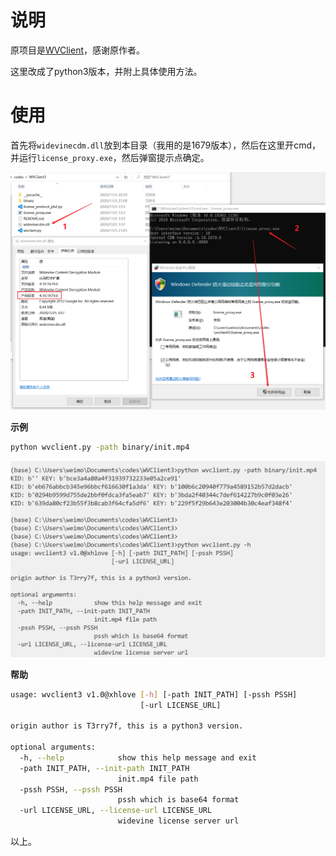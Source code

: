 # 说明

原项目是[WVClient](https://github.com/T3rry7f/WVClient)，感谢原作者。

这里改成了python3版本，并附上具体使用方法。

# 使用

首先将`widevinecdm.dll`放到本目录（我用的是1679版本），然后在这里开cmd，并运行`license_proxy.exe`，然后弹窗提示点确定。

![示意图](/binary/Snipaste_2020-11-05_21-10-11.png)

**示例**
```bash
python wvclient.py -path binary/init.mp4
```

![运行示意图](/binary/Snipaste_2020-11-05_22-18-29.png)

**帮助**
```bash
usage: wvclient3 v1.0@xhlove [-h] [-path INIT_PATH] [-pssh PSSH]
                             [-url LICENSE_URL]

origin author is T3rry7f, this is a python3 version.

optional arguments:
  -h, --help            show this help message and exit
  -path INIT_PATH, --init-path INIT_PATH
                        init.mp4 file path
  -pssh PSSH, --pssh PSSH
                        pssh which is base64 format
  -url LICENSE_URL, --license-url LICENSE_URL
                        widevine license server url
```

以上。